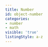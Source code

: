 ```yaml
---
title: Number
id: object-number
categories:
- number
- math
visible: 'true'
listingStyle: a-z
---
```



